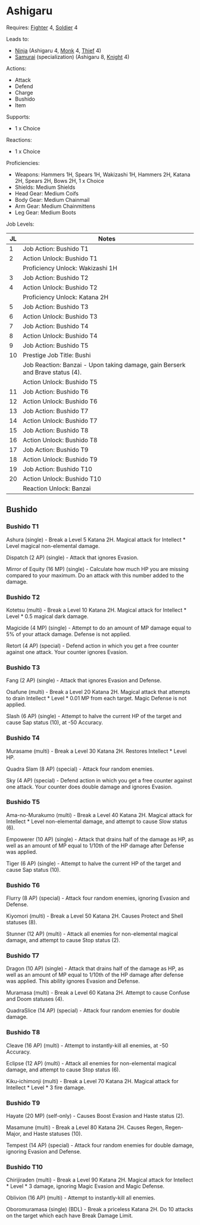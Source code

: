 # Ashigaru

Requires: [Fighter](/Jobs/JobDetails/Fighter.md) 4, [Soldier](/Jobs/JobDetails/Soldier.md) 4

Leads to:

- [Ninja](/Jobs/JobDetails/Ninja.md) (Ashigaru 4, [Monk](/Jobs/JobDetails/Monk.md) 4, [Thief](/Jobs/JobDetails/Thief.md) 4)
- [Samurai](/Jobs/JobDetails/Samurai.md) (specialization) (Ashigaru 8, [Knight](/Jobs/JobDetails/Knight.md) 4)

Actions:

- Attack
- Defend
- Charge
- Bushido
- Item

Supports:

- 1 x Choice

Reactions:

- 1 x Choice

Proficiencies:

- Weapons: Hammers 1H, Spears 1H, Wakizashi 1H, Hammers 2H, Katana 2H, Spears 2H, Bows 2H, 1 x Choice
- Shields: Medium Shields
- Head Gear: Medium Coifs
- Body Gear: Medium Chainmail
- Arm Gear: Medium Chainmittens
- Leg Gear: Medium Boots

Job Levels:

| JL | Notes |
| --- | --- |
| 1 | Job Action: Bushido T1
| 2 | Action Unlock: Bushido T1
|   | Proficiency Unlock: Wakizashi 1H
| 3 | Job Action: Bushido T2
| 4 | Action Unlock: Bushido T2
|   | Proficiency Unlock: Katana 2H
| 5 | Job Action: Bushido T3
| 6 | Action Unlock: Bushido T3
| 7 | Job Action: Bushido T4
| 8 | Action Unlock: Bushido T4
| 9 | Job Action: Bushido T5
| 10 | Prestige Job Title: Bushi
|    | Job Reaction: Banzai - Upon taking damage, gain Berserk and Brave status (4).
|    | Action Unlock: Bushido T5
| 11 | Job Action: Bushido T6
| 12 | Action Unlock: Bushido T6
| 13 | Job Action: Bushido T7
| 14 | Action Unlock: Bushido T7
| 15 | Job Action: Bushido T8
| 16 | Action Unlock: Bushido T8
| 17 | Job Action: Bushido T9
| 18 | Action Unlock: Bushido T9
| 19 | Job Action: Bushido T10
| 20 | Action Unlock: Bushido T10
|    | Reaction Unlock: Banzai

## Bushido

### Bushido T1

Ashura (single) - Break a Level 5 Katana 2H. Magical attack for Intellect * Level magical non-elemental damage.

Dispatch (2 AP) (single) - Attack that ignores Evasion.

Mirror of Equity (16 MP) (single) - Calculate how much HP you are missing compared to your maximum. Do an attack with this number added to the damage.

### Bushido T2

Kotetsu (multi) - Break a Level 10 Katana 2H. Magical attack for Intellect * Level * 0.5 magical dark damage.

Magicide (4 MP) (single) - Attempt to do an amount of MP damage equal to 5% of your attack damage. Defense is not applied.

Retort (4 AP) (special) - Defend action in which you get a free counter against one attack. Your counter ignores Evasion.

### Bushido T3

Fang (2 AP) (single) - Attack that ignores Evasion and Defense.

Osafune (multi) - Break a Level 20 Katana 2H. Magical attack that attempts to drain Intellect * Level * 0.01 MP from each target. Magic Defense is not applied.

Slash (6 AP) (single) - Attempt to halve the current HP of the target and cause Sap status (10), at -50 Accuracy.

### Bushido T4

Murasame (multi) - Break a Level 30 Katana 2H. Restores Intellect * Level HP.

Quadra Slam (8 AP) (special) - Attack four random enemies.

Sky (4 AP) (special) - Defend action in which you get a free counter against one attack. Your counter does double damage and ignores Evasion.

### Bushido T5

Ama-no-Murakumo (multi) - Break a Level 40 Katana 2H. Magical attack for Intellect * Level non-elemental damage, and attempt to cause Slow status (6).

Empowerer (10 AP) (single) - Attack that drains half of the damage as HP, as well as an amount of MP equal to 1/10th of the HP damage after Defense was applied.

Tiger (6 AP) (single) - Attempt to halve the current HP of the target and cause Sap status (10).

### Bushido T6

Flurry (8 AP) (special) - Attack four random enemies, ignoring Evasion and Defense.

Kiyomori (multi) - Break a Level 50 Katana 2H. Causes Protect and Shell statuses (8).

Stunner (12 AP) (multi) - Attack all enemies for non-elemental magical damage, and attempt to cause Stop status (2).

### Bushido T7

Dragon (10 AP) (single) - Attack that drains half of the damage as HP, as well as an amount of MP equal to 1/10th of the HP damage after defense was applied. This ability ignores Evasion and Defense.

Muramasa (multi) - Break a Level 60 Katana 2H. Attempt to cause Confuse and Doom statuses (4).

QuadraSlice (14 AP) (special) - Attack four random enemies for double damage.

### Bushido T8

Cleave (16 AP) (multi) - Attempt to instantly-kill all enemies, at -50 Accuracy.

Eclipse (12 AP) (multi) - Attack all enemies for non-elemental magical damage, and attempt to cause Stop status (6).

Kiku-ichimonji (multi) - Break a Level 70 Katana 2H. Magical attack for Intellect * Level * 3 fire damage.

### Bushido T9

Hayate (20 MP) (self-only) - Causes Boost Evasion and Haste status (2).

Masamune (multi) - Break a Level 80 Katana 2H. Causes Regen, Regen-Major, and Haste statuses (10).

Tempest (14 AP) (special) - Attack four random enemies for double damage, ignoring Evasion and Defense.

### Bushido T10

Chirijiraden (multi) - Break a Level 90 Katana 2H. Magical attack for Intellect * Level * 3 damage, ignoring Magic Evasion and Magic Defense.

Oblivion (16 AP) (multi) - Attempt to instantly-kill all enemies.

Oboromuramasa (single) (BDL) - Break a priceless Katana 2H. Do 10 attacks on the target which each have Break Damage Limit.
